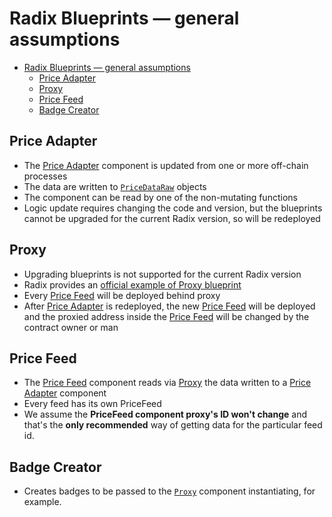 # Radix Blueprints — general assumptions

<!-- TOC -->
* [Radix Blueprints — general assumptions](#radix-blueprints--general-assumptions)
  * [Price Adapter](#price-adapter)
  * [Proxy](#proxy)
  * [Price Feed](#price-feed)
  * [Badge Creator](#badge-creator)
<!-- TOC -->

## Price Adapter

* The [Price Adapter](./price_adapter/README.md) component is updated from one or more off-chain processes
* The data are written to [`PriceDataRaw`](./price_adapter/src/price_data.rs) objects
* The component can be read by one of the non-mutating functions
* Logic update requires changing the code and version, but the blueprints cannot be upgraded for the current Radix
version, so will be redeployed

## Proxy

* Upgrading blueprints is not supported for the current Radix version
* Radix provides an [official example of Proxy blueprint](https://github.com/radixdlt/official-examples/blob/main/scrypto-design-patterns/blueprint-proxy/oracle-generic-proxy-with-global/src/lib.rs)
* Every [Price Feed](#price-feed) will be deployed behind proxy  
* After [Price Adapter](#price-adapter) is redeployed, the new [Price Feed](#price-feed) will be deployed
and the proxied address inside the [Price Feed](#price-feed) will be changed by the contract owner or man

## Price Feed

* The [Price Feed](./price_feed/src/price_feed.rs) component reads via [Proxy](#proxy) the data written
  to a [Price Adapter](./price_adapter/src/price_adapter.rs) component
* Every feed has its own PriceFeed
* We assume the **PriceFeed component proxy's ID won't change** and that's the **only recommended** way
  of getting data for the particular feed id.

## Badge Creator

* Creates badges to be passed to the [`Proxy`](#proxy) component instantiating, for example.
